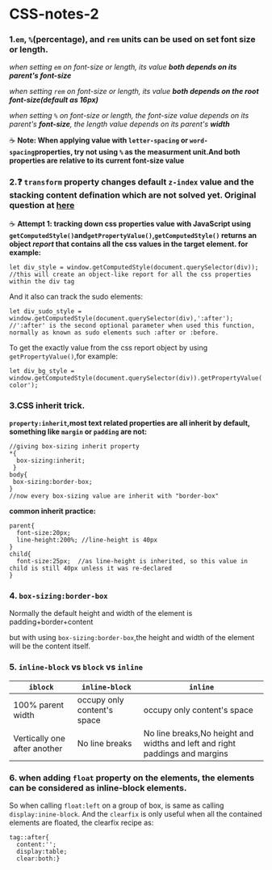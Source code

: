 # CSS-notes-2


### 1.`em`, `%`(percentage), and `rem` units can be used on set font size or length.

*when setting `em` on font-size or length, its value **both depends on its parent's font-size***

*when setting `rem` on font-size or length, its value **both depends on the root font-size(default as 16px)***

*when setting `%` on font-size or length, the font-size value depends on its parent's **font-size**, the length value depends on its parent's **width***

:coffee:
**Note: When applying value with `letter-spacing` or `word-spacing`properties, try not using `%` as the 
measurment unit.And both properties are relative to its current font-size value**

### 2.:question: `transform` property changes default `z-index` value and the stacking content defination which are not solved yet. Original question at [here](https://stackoverflow.com/questions/49064186/does-css-transform-changes-the-z-index-property?noredirect=1#comment85135673_49064186)

:coffee:
**Attempt 1: tracking down css properties value with JavaScript using `getComputedStyle()`and`getPropertyValue()`,`getComputedStyle()` returns an object *report* that contains all the css values in the target element. 
for example:**
```
let div_style = window.getComputedStyle(document.querySelector(div));
//this will create an object-like report for all the css properties within the div tag
```
And it also can track the sudo elements:
```
let div_sudo_style = window.getComputedStyle(document.querySelector(div),':after');
//':after' is the second optional parameter when used this function, normally as known as sudo elements such :after or :before.
```
To get the exactly value from the css report object by using `getPropertyValue()`,for example:
```
let div_bg_style = window.getComputedStyle(document.querySelector(div)).getPropertyValue('background-color');
```
### 3.CSS inherit trick.
**`property:inherit`,most text related properties are all inherit by default, something like `margin` or `padding` are not:**
```
//giving box-sizing inherit property
*{
  box-sizing:inherit;
 }
body{
 box-sizing:border-box;
}
//now every box-sizing value are inherit with "border-box"
```

**common inherit practice:**
```
parent{
  font-size:20px;
  line-height:200%; //line-height is 40px
}
child{
  font-size:25px;  //as line-height is inherited, so this value in child is still 40px unless it was re-declared
}
```
### 4. `box-sizing:border-box`

Normally the default height and width of the element is padding+border+content

but with using `box-sizing:border-box`,the height and width of the element will be the content itself.

### 5. `inline-block` vs `block` vs `inline`

`iblock` | `inline-block`|`inline`|
-----------------|--------|--------|
100% parent width|occupy only content's space|occupy only content's space|
Vertically one after another|No line breaks|No line breaks,No height and widths and left and right paddings and margins|

### 6. when adding `float` property on the elements, the elements can be considered as inline-block elements. 

So when calling `float:left` on a group of box, is same as calling `display:inine-block`. And the `clearfix` is only useful when all the contained elements are floated, the clearfix recipe as:

```
tag::after{
  content:'';
  display:table;
  clear:both:}
```

